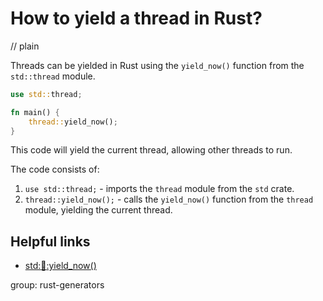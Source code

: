 # How to yield a thread in Rust?
// plain

Threads can be yielded in Rust using the `yield_now()` function from the `std::thread` module.

```rust
use std::thread;

fn main() {
    thread::yield_now();
}
```

This code will yield the current thread, allowing other threads to run.

The code consists of:

1. `use std::thread;` - imports the `thread` module from the `std` crate.
2. `thread::yield_now();` - calls the `yield_now()` function from the `thread` module, yielding the current thread.

## Helpful links

- [std::thread::yield_now()](https://doc.rust-lang.org/std/thread/fn.yield_now.html)

group: rust-generators